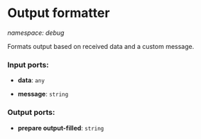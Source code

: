 # Output formatter

_namespace: debug_

Formats output based on received data and a custom message.

### Input ports:

* __data__: ` any `


* __message__: ` string `

### Output ports:

* __prepare output-filled__: ` string `

